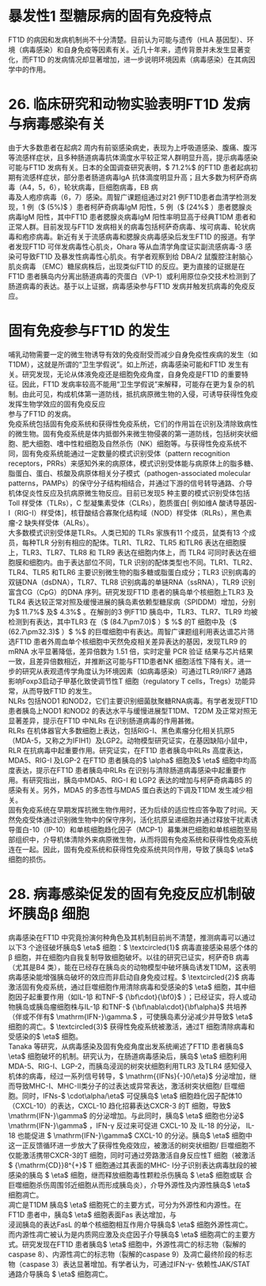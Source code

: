 # 暴发性1 型糖尿病的固有免疫特点  
FT1D 的病因和发病机制尚不十分清楚。目前认为可能与遗传（HLA 基因型）、环境（病毒感染）和自身免疫等因素有关。近几十年来，遗传背景并未发生显著变化，而FT1D 的发病情况却显著增加，进一步说明环境因素（病毒感染）在其病因学中的作用。  
# 26. 临床研究和动物实验表明FT1D 发病与病毒感染有关  
由于大多数患者在起病2 周内有前驱感染病史，表现为上呼吸道感染、腹痛、腹泻等流感样症状，且多种肠道病毒抗体滴度水平较正常人群明显升高，提示病毒感染可能与FT1D 发病有关。日本的全国调查研究表明，$ 71.2\%$  的FT1D 患者起病初期有流感样症状，部分患者肠道病毒IgA 抗体滴度明显升高；且大多数为柯萨奇病毒（A4，5，6），轮状病毒，巨细胞病毒，EB 病  
毒及人疱疹病毒（6，7）感染。周智广课题组通过对21 例FT1D患者血清学检测发现，1 例（$ (5\%)$ ）患者柯萨奇病毒IgM 阳性，5 例（$ (24\%$ ）患者腮腺炎病毒IgM 阳性，其中FT1D 患者腮腺炎病毒IgM 阳性率明显高于经典T1DM 患者和正常人群。目前发现与FT1D 发病相关的病毒包括柯萨奇病毒、埃可病毒、轮状病毒和疱疹病毒。新近有关于流感病毒和腮腺炎病毒感染后发生FT1D 的报道。有学者发现FT1D 可伴发病毒性心肌炎，Ohara 等从血清学角度证实副流感病毒-3 感染可导致FT1D 及暴发性病毒性心肌炎。有学者观察到给  DBA/2  鼠腹腔注射脑心肌炎病毒 （EMC）糖尿病株后，出现类似FT1D 的反应。更为直接的证据是在FT1D 患者胰岛内分离出肠道病毒的壳蛋白（VP-1）或利用原位杂交技术检测到了肠道病毒的表达。基于以上证据，病毒感染参与FT1D 发病并触发抗病毒的免疫反应。  
#  固有免疫参与FT1D 的发生  
哺乳动物需要一定的微生物诱导有效的免疫耐受而减少自身免疫性疾病的发生（如T1DM），这就是所谓的“卫生学假说”。如上所述，病毒感染可能和FT1D 发生有关。研究发现，无论从体液免疫还是细胞免疫角度，自身免疫是FT1D 的重要特征。因此，FT1D 发病率较高不能用“卫生学假说”来解释，可能存在更为复杂的机制。由此可见，构成机体第一道防线，抵抗病原微生物的入侵，可诱导获得性免疫发挥生物学效应的固有免疫反应  
参与了FT1D 的发病。  
免疫系统包括固有免疫系统和获得性免疫系统，它们的作用旨在识别及清除致病性的微生物。固有免疫系统是体内抵御外来微生物侵袭的第一道防线，包括树突状细胞、肥大细胞、嗜中性粒细胞及自然杀伤（NK）细胞等。与获得性免疫系统不同，固有免疫系统能通过一定数量的模式识别受体（pattern recognition receptors，PRRs）来感知外来的病原体，模式识别受体能与病原体上的脂多糖、脂蛋白、蛋白、核酸及病原体相关分子模式（pathogen-associated molecular patterns，PAMPs）的保守分子结构相结合，并通过下游的信号转导通路、介导机体促炎性反应及抗病原微生物反应。目前已发现5 种主要的模式识别受体包括Toll 样受体（TLRs），C 型凝集素受体（CLRs），胞质蛋白[ 例如维A 酸诱导基因-I（RIG-I）样受体]，核苷酸结合寡聚化结构域（NOD）样受体（RLRs），黑色素瘤-2 缺失样受体（ALRs）。  
大多数模式识别受体是TLRs。人类已知的 TLRs 家族有11 个成员，鼠类有13 个成员，每种TLR 分别有相应的配体。TLR1、TLR2、TLR5 和TLR6 表达在细胞膜上，TLR3、TLR7、TLR8  和 TLR9  表达在细胞内体上，而 TLR4  可同时表达在细 胞膜和细胞内。由于表达部位不同，TLR 识别的配体类型也不同。TLR1、TLR2、TLR4、TLR5 和TLR6 主要识别微生物的脂多糖或脂蛋白成分；TLR3 识别病毒的双链DNA（dsDNA），TLR7、TLR8 识别病毒的单链RNA（ssRNA），TLR9 识别富含CG（CpG）的DNA 序列。研究发现FT1D 患者的胰岛单个核细胞上TLR3 及TLR4 表达较正常对照及缓慢进展的胰岛素依赖型糖尿病（SPIDDM）增加，分别为$ 11.7\%$  及$ 4.3\%$ 。在解剖的3 例FT1D 胰岛中，TLR3、TLR7、TLR9 均被检测到有表达，其中TLR3 在（$ (84.7\pm7.0)$ ）$ \%$  的T 细胞中及（$ (62.7\pm32.3)$ ）$ \%$  的巨噬细胞中有表达。周智广课题组利用表达谱芯片筛选FT1D 患者外周血单个核细胞中天然免疫相关差异表达的基因，发现TLR9 的mRNA  水平显著降低，差异倍数为 1.51  倍，实时定量 PCR  验证 结果与芯片结果一致，且差异倍数相近，并推断这可能与FT1D患者NK 细胞活性下降有关。进一步的研究从表观遗传学角度认为环境因素（如病毒感染）可通过TLR9/IRF7 通路影响Foxp3启动子甲基化致使调节性T 细胞（regulatory T cells，Tregs）功能异常，从而导致FT1D 的发生。  
NLRs 包括NOD1 和NOD2，它们主要识别细菌肽聚糖RNA病毒。有学者发现FT1D 患者胰岛上NOD1 和NOD2 的表达水平与缓慢进展型T1DM、T2DM 及正常对照无显著差异，提示在FT1D 中NLRs 在识别肠道病毒的作用甚微。  
RLRs 在机体器官大多数细胞上表达，包括RIG-I、黑色素瘤分化相关抗原5（MDA-5，又称之为IFIH1）及LGP2。动物模型研究证实，在基因缺陷小鼠中，RLR 在抗病毒中起重要作用。研究证实，在FT1D 患者胰岛中RLRs 高度表达，MDA5、RIG-I 及LGP-2 在FT1D 患者胰岛的$ \alpha$  细胞及$ \eta$  细胞中均高度表达，提示在FT1D 患者胰岛中RLRs 在识别与清除肠道病毒感染中起重要作用。有研究指出，胰岛中MDA5、RIG-I 和 LGP2 表达的增加与柯萨奇病毒B5 的感染有关。另外，MDA5 的多态性与MDA5 蛋白表达的下调及T1DM 发生减少相关。  
固有免疫系统在早期发挥抗微生物作用时，还为后续的适应性应答争取了时间。天然免疫受体通过识别微生物中的保守序列，活化抗原呈递细胞并通过释放干扰素诱导蛋白-10（IP-10）和单核细胞趋化因子（MCP-1）募集淋巴细胞和单核细胞至局部组织中，介导机体清除外来病原微生物，从而将固有免疫系统和获得性免疫系统连在一起。因此，固有免疫系统和获得性免疫系统共同作用，导致了胰岛$ \eta$  细胞的损伤。  
# 28. 病毒感染促发的固有免疫反应机制破坏胰岛β  细胞  
病毒感染在FT1D 中究竟扮演何种角色及其机制目前尚不清楚，推测病毒可以通过以下3 个途径破坏胰岛$ \eta$  细胞：$ \textcircled{1}$    病毒直接感染易感个体的β 细胞，并在细胞内自我复制导致细胞破坏。以往的研究已证实，柯萨奇B 病毒（尤其是B4 类），能在已经存在胰岛炎的动物模型中破坏胰岛诱发T1DM，这表明病毒感染能增强胰岛破坏的效应而非启动自身免疫过程。$ \textcircled{2}$    病毒激活固有免疫系统，通过巨噬细胞作用清除病毒和受感染的$ \eta$  细胞，其中细胞因子起重要作用（如IL-1β 和TNF-$ {\bf\cdot}{\bf0}$    ）；已经证实，将人或动物胰岛或胰岛瘤细胞株与IL-1β 和TNF-$ {\bf\nabla\cdot}{\bf\alpha}$     共培养（伴或不伴有$ \mathrm{IFN-}\gamma.$ ，可使胰岛素分泌减少并导致$ \eta$  细胞的凋亡。$ \textcircled{3}$    获得性免疫系统被激活，通过T 细胞清除病毒和受感染的$ \eta$  细胞。  
Tanaka 等研究，从病毒感染及固有免疫角度出发系统阐述了FT1D 患者胰岛$ \eta$  细胞破坏的机制。研究认为，在肠道病毒感染后，胰岛$ \eta$  细胞利用MDA-5、RIG-I、LGP-2，而胰岛浸润的树突状细胞利用TLR3 及TLR4 感知侵入机体的病毒，经过一系列信号转导，$ \mathrm{{IFNs}{-}0/\eta}$     分泌增加，继而导致MHC-Ⅰ、MHC-Ⅱ类分子的过表达或异常表达，激活树突状细胞/ 巨噬细胞。同时，IFNs-$ \cdot\alpha/\eta$  可促胰岛$ \eta$  细胞趋化因子配体10（CXCL-10）的表达，CXCL-10 趋化招募表达CXCR-3 的T 细胞，导致$ \mathrm{IFN-}\gamma$  的分泌增加。与此同时，胰岛$ \eta$  细胞也分泌$ \mathrm{IFN-}\gamma$ ，IFN-γ 反过来可促进 CXCL-10  及 IL-18  的分泌， IL-18  也能促进 $ \mathrm{IFN-}\gamma$  CXCL-10 的分泌。胰岛$ \eta$  细胞中这一正反馈循环进一步放大了获得性免疫效应，被激活的树突状细胞/ 巨噬细胞不仅能激活携带CXCR-3的T 细胞，同时可通过旁路激活自身反应性T 细胞（被激活$ {\mathrm{CD}}8^{+}$     T 细胞通过其表面的MHC- Ⅰ分子识别表达病毒肽段的被感染的胰岛 $ \eta$   细胞，继而释放细胞毒性颗粒杀伤胰岛 $ \eta$   细胞或联 合巨噬细胞杀伤周围邻近细胞从而形成胰岛炎），介导外源性及内源性胰岛$ \eta$  细胞凋亡。  
凋亡是T1DM 胰岛$ \eta$  细胞死亡的主要方式，可分为外源性和内源性。在FT1D 患者中，胰岛$ \eta$  细胞表面Fas 表达增加，与  
浸润胰岛的表达FasL 的单个核细胞相互作用介导胰岛$ \eta$  细胞外源性凋亡。而内源性凋亡被认为是内质网应激及炎症因子介导胰岛$ \eta$  细胞凋亡的主要方式。研究发现在FT1D 患者胰岛$ \eta$  细胞中，外源性凋亡的标志物（裂解的caspase 8）、内源性凋亡的标志物（裂解的caspase 9）及凋亡最终阶段的标志物（caspase 3）表达显著增加。有学者认为，可通过IFN-γ- 依赖性JAK/STAT 通路介导胰岛 $ \eta$   细胞凋亡。  
